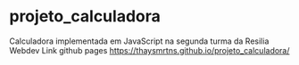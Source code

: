 # projeto_calculadora

Calculadora implementada em JavaScript na segunda turma da Resilia Webdev
Link github pages https://thaysmrtns.github.io/projeto_calculadora/